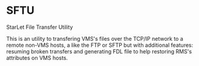 # SFTU
StarLet File Transfer Utility 

 This is an utility to transfering VMS's files over the TCP/IP network to a remote  non-VMS hosts, 
a like the FTP or SFTP but with additional features: resuming broken transfers and generating FDL file
to help restoring RMS's attributes on VMS hosts. 
